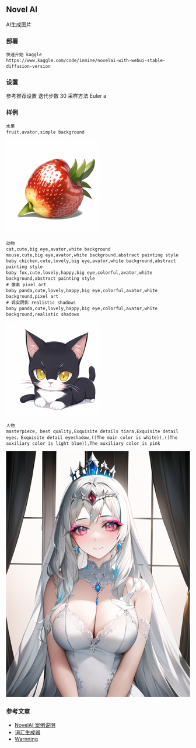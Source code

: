 ## Novel AI
AI生成图片
### 部署
```
快速开始 kaggle
https://www.kaggle.com/code/inmine/novelai-with-webui-stable-diffusion-version
```
### 设置
参考推荐设置 迭代步数 30  采样方法 Euler a
### 样例
```
水果
fruit,avator,simple background
```
![](novelai/00018-803961934-fruit,avator,s.png)
```
动物
cat,cute,big eye,avator,white background
mouse,cute,big eye,avator,white background,abstract painting style
baby chicken,cute,lovely,big eye,avator,white background,abstract painting style
baby fox,cute,lovely,happy,big eye,colorful,avator,white background,abstract painting style
# 像素 pixel art
baby panda,cute,lovely,happy,big eye,colorful,avator,white background,pixel art
# 现实阴影 realistic shadows
baby panda,cute,lovely,happy,big eye,colorful,avator,white background,realistic shadows
```
![](novelai/00037-2094530865-cat,cute,big_.png)
```
人物
masterpiece, best quality,Exquisite details tiara,Exquisite detail eyes，Exquisite detail eyeshadow,((The main color is white)),((The auxiliary color is light blue)),The auxiliary color is pink
```
![](novelai/00000-359284142-masterpiece%2C%20b.png)

### 参考文章
- [NovelAI 案例说明](https://www.yuque.com/longyuye/lmgcwy)
- [词汇生成器](https://ai.dawnmark.cn/)
- [Warnning](https://seesaawiki.jp/love-ai/d/R-18)